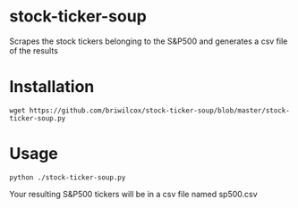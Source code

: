 stock-ticker-soup
=================

Scrapes the stock tickers belonging to the S&amp;P500 and generates a csv file of the results

# Installation
	wget https://github.com/briwilcox/stock-ticker-soup/blob/master/stock-ticker-soup.py

# Usage
	python ./stock-ticker-soup.py

Your resulting S&P500 tickers will be in a csv file named sp500.csv

